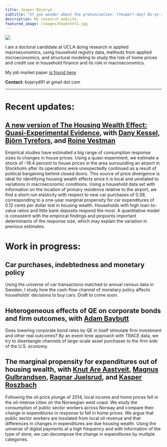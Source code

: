 ```yaml
---
title: Jesper Böjeryd
subtitle: "If you wonder about the pronunciation: [Yesper(-day) Bɜ-yɛ-reed]"
description: My research website.
featured_image: /images/headshot1.jpg
---
```



<img class="on_page_img" src="{{ page.featured_image | relative_url }}">
  
I am a doctoral candidate at UCLA doing research in applied macroeconomics, using household registry data, methods from applied microeconomics, and structural modeling to study the role of home prices and credit use in household finance and its role in macroeconomics.

My job market paper <a href="https://www.jesperbojeryd.se/papers/jmp_placeholder.pdf" target="_blank">is found here</a>

**Contact:** bojeryd91 at gmail dot com

---

#  Recent updates:
## <a href="https://www.jesperbojeryd.se/papers/DP18034-compressed.pdf" target="_blank">A new version of The Housing Wealth Effect: Quasi-Experimental Evidence</a>, with [Dany Kessel](https://sites.google.com/view/dany-kessel-phd-candidate/startsida), [Björn Tyrefors](http://btyrefors.se/), and [Roine Vestman](https://roinevestman.com/)
Empirical studies have estimated a big range of consumption response sizes to changes in house prices. Using a quasi-experiment, we estimate a shock of –19.4 percent to house prices in the area surrounding an airport in Stockholm after its operations were unexpectedly continued as a result of political bargaining behind closed doors. This source of price divergence is ideal for identifying housing wealth effects since it is local and unrelated to variations in macroeconomic conditions. Using a household data set with information on the location of primary residence relative to the airport, we find a short-run elasticity with respect to new car purchases of 0.39, corresponding to a one-year marginal propensity for car expenditures of 0.12 cents per dollar lost in housing wealth. Households with high loan-to-value ratios and little bank deposits respond the most. A quantitative model is consistent with the empirical findings and pinpoints important determinants of the response size, which may explain the variation in previous estimates.

#  Work in progress:
## Car purchases, indebtedness and monetary policy
Using the universe of car transactions matched to annual census data in Sweden, I study how the cash-flow channel of monetary policy affects households’ decisions to buy cars. Draft to come soon.

## Heterogeneous effects of QE on corporate bonds and firm outcomes, with [Adam Baybutt](http://www.adambaybutt.org/)
Does lowering corporate bond rates by QE in itself stimulate firm investment and other real outcomes? By an event-time approach with TRACE data, we try to disentangle channels of large-scale asset purchases to the firm side of the U.S. economy.

## The marginal propensity for expenditures out of housing wealth, with [Knut Are Aastveit](https://www.norges-bank.no/en/topics/Research/economists/Aastveit-Knut-Are/), [Magnus Gulbrandsen](https://www.norges-bank.no/en/topics/Research/economists/gulbrandsen-magnus/), [Ragnar Juelsrud](https://www.norges-bank.no/en/topics/Research/economists/juelsrud-ragnar/), and [Kasper Roszbach](https://sites.google.com/view/kasperroszbach)
Following the oil price plunge of 2014, local income and home prices fell in the oil-intense cities on the Norwegian west coast. We study the consumption of public sector workers across Norway and compare their change in expenditures in response to fall in home prices. We argue that public sector workers are insulated from local oil revenue and that differences in changes in expenditures are due housing wealth. Using the universe of digital payments at a high frequency and with information of the type of store, we can decompose the change in expenditures by multiple categories.

<!--- 
## How environmental tax policy influences car purchases, with [Björn Tyrefors](https://www.ifn.se/forskare/ifn-forskare/bjorn-tyrefors/) and [Roine Vestman](https://roinevestman.com/)
The Swedish government has over the late 2010s and early 2020s used the bonus-malus system to encourage the purchases of fuel-efficient cars. The cutoffs are adjusted from time to time and was in 2022 overnight abruptly in-part abolished. In the Swedish motor vehicle registry we observe day-by-day transactions of each car, and we use this to analyze how car buyers respond to these changes and their environmental impact, and how buyers substitute between used, new, and different fuel-efficient cars. We also study the welfare transfer between different types of buyers, induced by the price sorting of fuel efficiency.
--->
